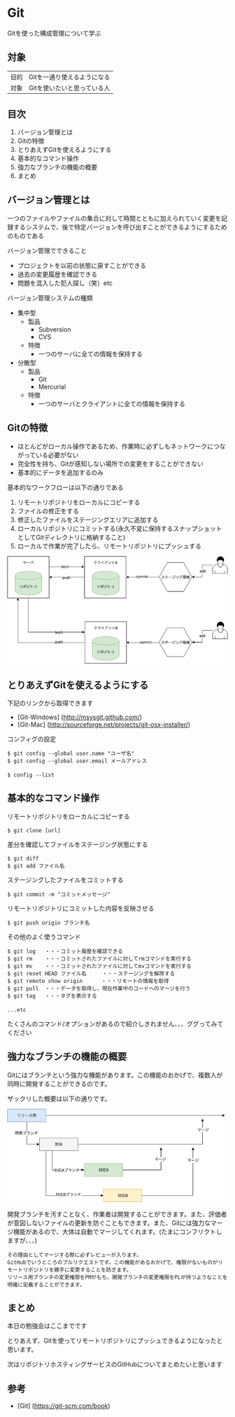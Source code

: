 # Git

Gitを使った構成管理について学ぶ

## 対象

|   |   |
|---|---|
|目的 |Gitを一通り使えるようになる |
|対象 |Gitを使いたいと思っている人 |

## 目次

1. バージョン管理とは
2. Gitの特徴
3. とりあえずGitを使えるようにする
4. 基本的なコマンド操作
5. 強力なブランチの機能の概要
6. まとめ


## バージョン管理とは

一つのファイルやファイルの集合に対して時間とともに加えられていく変更を記録するシステムで、後で特定バージョンを呼び出すことができるようにするためのものである

バージョン管理でできること

- プロジェクトを以前の状態に戻すことができる
- 過去の変更履歴を確認できる
- 問題を混入した犯人探し（笑）etc

バージョン管理システムの種類

- 集中型
  - 製品
    - Subversion
    - CVS
  - 特徴
    - 一つのサーバに全ての情報を保持する
- 分散型
  - 製品
    - Git
    - Mercurial
  - 特徴
    - 一つのサーバとクライアントに全ての情報を保持する

## Gitの特徴

- ほとんどがローカル操作であるため、作業時に必ずしもネットワークにつながっている必要がない
- 完全性を持ち、Gitが感知しない場所での変更をすることができない
- 基本的にデータを追加するのみ

基本的なワークフローは以下の通りである

1. リモートリポジトリをローカルにコピーする
2. ファイルの修正をする
3. 修正したファイルをステージングエリアに追加する
4. ローカルリポジトリにコミットする(永久不変に保持するスナップショットとしてGitディレクトリに格納すること)
5. ローカルで作業が完了したら、リモートリポジトリにプッシュする

![Gitでの開発の流れ](https://raw.githubusercontent.com/grazie212/stady-k8s/master/studyGroup/img/git_01.jpg)

## とりあえずGitを使えるようにする

下記のリンクから取得できます

- [Git-Windows] (http://msysgit.github.com/)
- [Git-Mac] (http://sourceforge.net/projects/git-osx-installer/)

コンフィグの設定

```
$ git config --global user.name "ユーザ名"
$ git config --global user.email メールアドレス

$ config --list
```

## 基本的なコマンド操作

リモートリポジトリをローカルにコピーする
```
$ git clone [url]
```

差分を確認してファイルをステージング状態にする
```
$ git diff
$ git add ファイル名
```

ステージングしたファイルをコミットする
```
$ git commit -m "コミットメッセージ"
```

リモートリポジトリにコミットした内容を反映させる
```
$ git push origin ブランチ名
```

その他のよく使うコマンド
```
$ git log   ・・・コミット履歴を確認できる
$ git rm    ・・・コミットされたファイルに対してrmコマンドを実行する
$ git mv    ・・・コミットされたファイルに対してmvコマンドを実行する
$ git reset HEAD ファイル名     ・・・ステージングを解除する
$ git remote show origin      ・・・リモートの情報を取得
$ git pull  ・・・データを取得し、現在作業中のコードへのマージを行う
$ git tag   ・・・タグを表示する

...etc
```

たくさんのコマンド/オプションがあるので紹介しきれません、、、ググってみてください

## 強力なブランチの機能の概要

Gitにはブランチという強力な機能があります。この機能のおかげで、複数人が同時に開発することができるのです。

ザックリした概要は以下の通りです。

![Gitでの開発の流れ](https://raw.githubusercontent.com/grazie212/stady-k8s/master/studyGroup/img/git_02.jpg)

開発ブランチを汚すことなく、作業者は開発することができます。また、評価者が意図しないファイルの更新を防ぐこともできます。また、Gitには強力なマージ機能があるので、大体は自動でマージしてくれます。(たまにコンフリクトしますが、、、)

    その理由としてマージする際に必ずレビューが入ります。  
    GitHubでいうところのプルリクエストです。この機能があるおかげで、権限がないものがリモートリポジトリを勝手に変更することを防ぎます。  
    リリース用ブランチの変更権限をPMがもち、開発ブランチの変更権限をPLが持つようなことを明確に定義することができます。

## まとめ

本日の勉強会はここまでです

とりあえず、Gitを使ってリモートリポジトリにプッシュできるようになったと思います。

次はリポジトリホスティングサービスのGitHubについてまとめたいと思います

## 参考

- [Git] (https://git-scm.com/book)